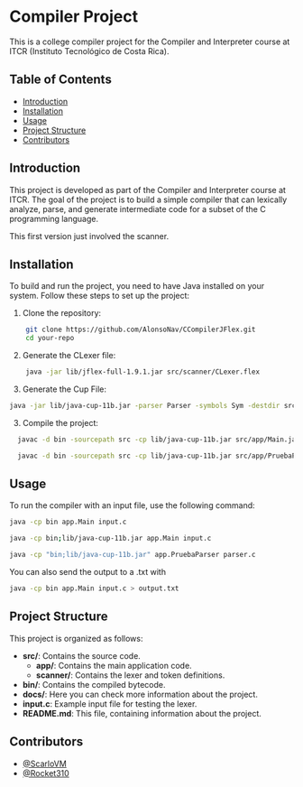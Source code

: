 # Compiler Project

This is a college compiler project for the Compiler and Interpreter course at ITCR (Instituto Tecnológico de Costa Rica).

## Table of Contents

- [Introduction](#introduction)
- [Installation](#installation)
- [Usage](#usage)
- [Project Structure](#project-structure)
- [Contributors](#contributors)

## Introduction

This project is developed as part of the Compiler and Interpreter course at ITCR. The goal of the project is to build a simple compiler that can lexically analyze, parse, and generate intermediate code for a subset of the C programming language.

This first version just involved the scanner.

## Installation

To build and run the project, you need to have Java installed on your system. Follow these steps to set up the project:

1. Clone the repository:
```sh
    git clone https://github.com/AlonsoNav/CCompilerJFlex.git
    cd your-repo
```

2. Generate the CLexer file:
```sh
    java -jar lib/jflex-full-1.9.1.jar src/scanner/CLexer.flex
```

3. Generate the Cup File:
```sh
java -jar lib/java-cup-11b.jar -parser Parser -symbols Sym -destdir src/parser src/parser/Parser.cup
```

3. Compile the project:
```sh
  javac -d bin -sourcepath src -cp lib/java-cup-11b.jar src/app/Main.java src/scanner/CLexer.java src/scanner/Token.java src/scanner/TokenType.java src/parser/Parser.java src/parser/Sym.java

  javac -d bin -sourcepath src -cp lib/java-cup-11b.jar src/app/PruebaParser.java src/scanner/CLexer.java src/scanner/Token.java src/scanner/TokenType.java src/parser/Parser.java src/parser/Sym.java

```

## Usage

To run the compiler with an input file, use the following command:
```sh
java -cp bin app.Main input.c

java -cp bin;lib/java-cup-11b.jar app.Main input.c

java -cp "bin;lib/java-cup-11b.jar" app.PruebaParser parser.c

```

You can also send the output to a .txt with
```sh
java -cp bin app.Main input.c > output.txt
```

## Project Structure

This project is organized as follows:

- **src/**: Contains the source code.
  - **app/**: Contains the main application code.
  - **scanner/**: Contains the lexer and token definitions.
- **bin/**: Contains the compiled bytecode.
- **docs/**: Here you can check more information about the project.
- **input.c**: Example input file for testing the lexer.
- **README.md**: This file, containing information about the project.

## Contributors

- [@ScarloVM](https://github.com/ScarloVM)
- [@Rocket310](https://github.com/Rocket310)
